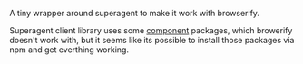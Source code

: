 A tiny wrapper around superagent to make it work with browserify.

Superagent client library uses some [component](https://github.com/component/component)
packages, which browerify doesn't work with, but it seems like its possible to
install those packages via npm and get everthing working.
